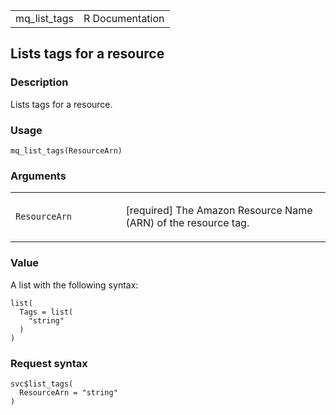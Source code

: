 <table style="width: 100%;">
<tbody>
<tr class="odd">
<td>mq_list_tags</td>
<td style="text-align: right;">R Documentation</td>
</tr>
</tbody>
</table>

## Lists tags for a resource

### Description

Lists tags for a resource.

### Usage

    mq_list_tags(ResourceArn)

### Arguments

<table>
<colgroup>
<col style="width: 35%" />
<col style="width: 65%" />
</colgroup>
<tbody>
<tr class="odd">
<td><code id="mq_list_tags_:_ResourceArn">ResourceArn</code></td>
<td><p>[required] The Amazon Resource Name (ARN) of the resource
tag.</p></td>
</tr>
</tbody>
</table>

### Value

A list with the following syntax:

    list(
      Tags = list(
        "string"
      )
    )

### Request syntax

    svc$list_tags(
      ResourceArn = "string"
    )
